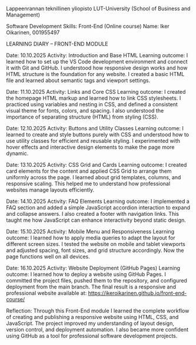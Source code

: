 Lappeenrannan teknillinen yliopisto
LUT-University (School of Business and Management)

Software Development Skills: Front-End (Online course)
Name: Iker Oikarinen, 001955497

LEARNING DIARY – FRONT-END MODULE

Date: 10.10.2025
Activity: Introduction and Base HTML
Learning outcome:
I learned how to set up the VS Code development environment and connect it with Git and GitHub. I understood how responsive design works and how HTML structure is the foundation for any website. I created a basic HTML file and learned about semantic tags and viewport settings.

Date: 11.10.2025
Activity: Links and Core CSS
Learning outcome:
I created the homepage HTML markup and learned how to link CSS stylesheets. I practiced using variables and nesting in CSS, and defined a consistent visual theme for fonts, colors, and spacing. I also understood the importance of separating structure (HTML) from styling (CSS).

Date: 12.10.2025
Activity: Buttons and Utility Classes
Learning outcome:
I learned to create and style buttons purely with CSS and understood how to use utility classes for efficient and reusable styling. I experimented with hover effects and interactive design elements to make the page more dynamic.

Date: 13.10.2025
Activity: CSS Grid and Cards
Learning outcome:
I created card elements for the content and applied CSS Grid to arrange them uniformly across the page. I learned about grid templates, columns, and responsive scaling. This helped me to understand how professional websites manage layouts efficiently.

Date: 14.10.2025
Activity: FAQ Elements
Learning outcome:
I implemented a FAQ section and added a simple JavaScript accordion interaction to expand and collapse answers. I also created a footer with navigation links. This taught me how JavaScript can enhance interactivity beyond static design.

Date: 15.10.2025
Activity: Mobile Menu and Responsiveness
Learning outcome:
I learned how to apply media queries to adapt the layout for different screen sizes. I tested the website on mobile and tablet viewports and adjusted spacing, font sizes, and grid structure accordingly. Now the page functions well on all devices.

Date: 16.10.2025
Activity: Website Deployment (GitHub Pages)
Learning outcome:
I learned how to deploy a website using GitHub Pages. I committed the project files, pushed them to the repository, and configured deployment from the main branch. The final result is a responsive and professional website available at:
https://ikeroikarinen.github.io/front-end-course/

Reflection:
Through this Front-End module I learned the complete workflow of creating and publishing a responsive website using HTML, CSS, and JavaScript. The project improved my understanding of layout design, version control, and deployment automation. I also became more confident using GitHub as a tool for professional software development projects.
